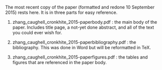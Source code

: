 The most recent copy of the paper (formatted and redone 10 September 2015) rests here. It is in three parts for easy reference.

1. zhang_caughell_cronkhite_2015-paperbody.pdf : the main body of the paper. Includes title page, a not-yet done abstract, and all of the text you could ever wish for.

2. zhang_caughell_cronkhite_2015-paperbibliography.pdf : the bibliography. This was done in Word but will be reformatted in TeX.

3. zhang_caughell_cronkhite_2015-paperfigures.pdf : the tables and figures that are referenced in the paper body. 